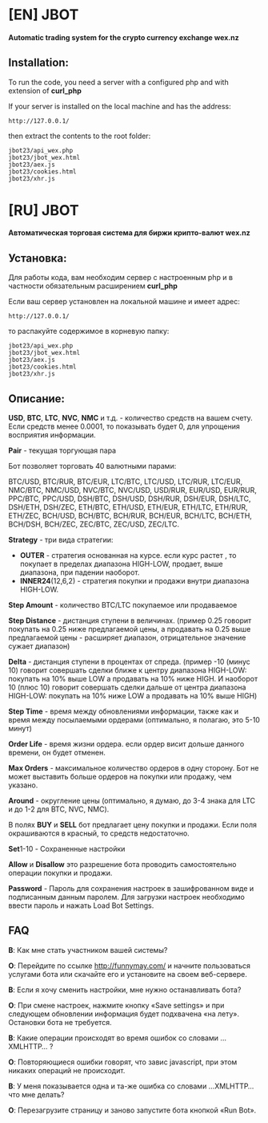 # [EN] JBOT
#### Automatic trading system for the crypto currency exchange wex.nz

## Installation:

To run the code, you need a server with a configured php and with extension of **curl_php**

If your server is installed on the local machine and has the address:
```
http://127.0.0.1/
```
then extract the contents to the root folder:
```
jbot23/api_wex.php
jbot23/jbot_wex.html
jbot23/aex.js
jbot23/cookies.html
jbot23/xhr.js
```
# [RU] JBOT
#### Автоматическая торговая система для биржи крипто-валют wex.nz

## Установка:

Для работы кода, вам необходим сервер с настроенным php и в частности
обязательным расширением **curl_php**

Если ваш сервер установлен на локальной машине
и имеет адрес:
```
http://127.0.0.1/
```
то распакуйте содержимое в корневую папку:
```
jbot23/api_wex.php
jbot23/jbot_wex.html
jbot23/aex.js
jbot23/cookies.html
jbot23/xhr.js
```

## Описание:


**USD**, **BTC**, **LTC**, **NVC**, **NMC** и т.д. - количество средств на вашем счету. Если средств
менее 0.0001, то показывать будет 0, для упрощения восприятия информации.

**Pair** - текущая торгующая пара

Бот позволяет торговать 40 валютными парами:

BTC/USD, BTC/RUR, BTC/EUR, LTC/BTC, LTC/USD, LTC/RUR, LTC/EUR,
NMC/BTC, NMC/USD, NVC/BTC, NVC/USD, USD/RUR, EUR/USD, EUR/RUR,
PPC/BTC, PPC/USD, DSH/BTC, DSH/USD, DSH/RUR, DSH/EUR, DSH/LTC,
DSH/ETH, DSH/ZEC, ETH/BTC, ETH/USD, ETH/EUR, ETH/LTC, ETH/RUR,
ETH/ZEC, BCH/USD, BCH/BTC, BCH/RUR, BCH/EUR, BCH/LTC, BCH/ETH,
BCH/DSH, BCH/ZEC, ZEC/BTC, ZEC/USD, ZEC/LTC.

**Strategy** - три вида стратегии:

* **OUTER** - стратегия основанная на курсе. если курс растет , то покупает в
пределах диапазона HIGH-LOW, продает, выше диапазона, при падении наоборот.
* **INNER24**(12,6,2) - стратегия покупки и продажи внутри диапазона HIGH-LOW.

**Step Amount** - количество BTC/LTC покупаемое или продаваемое

**Step Distance** - дистанция ступени в величинах. (пример 0.25 говорит покупать на
0.25 ниже предлагаемой цены, а продавать на 0.25 выше предлагаемой цены -
расширяет диапазон, отрицательное значение сужает диапазон)

**Delta** - дистанция ступени в процентах от спреда. (пример -10 (минус 10) говорит
совершать сделки ближе к центру диапазона HIGH-LOW: покупать на 10% выше LOW а
продавать на 10% ниже HIGH. И наоборот 10 (плюс 10) говорит совершать сделки
дальше от центра диапазона HIGH-LOW: покупать на 10% ниже LOW а продавать на 10%
выше HIGH)

**Step Time** - время между обновлениями информации, также как и время между
посылаемыми ордерами (оптимально, я полагаю, это 5-10 минут)

**Order Life** - время жизни ордера. если ордер висит дольше данного времени, он
будет отменен.

**Max Orders** - максимальное количество ордеров в одну сторону. Бот не может
выставить больше ордеров на покупки или продажу, чем указано.

**Around** - округление цены (оптимально, я думаю, до 3-4 знака для LTC и до 1-2 для
BTC, NVC, NMC).

В полях **BUY** и **SELL** бот предлагает цену покупки и продажи. Если поля окрашиваются
в красный, то средств недостаточно.

**Set**1-10 - Сохраненные настройки

**Allow** и **Disallow** это разрешение бота проводить самостоятельно операции покупки и
продажи.

**Password** - Пароль для сохранения настроек в зашифрованном виде и подписанным данным 
паролем. Для загрузки настроек необходимо ввести пароль и нажать Load Bot Settings.


## FAQ


**В**: Как мне стать участником вашей системы?

**О**: Перейдите по ссылке <http://funnymay.com/> и начните пользоваться услугами бота
или скачайте его и установите на своем веб-сервере.


**В**: Если я хочу сменить настройки, мне нужно останавливать бота?

**О**: При смене настроек, нажмите кнопку «Save settings» и при следующем обновлении
информация будет подхвачена «на лету».
Остановки бота не требуется.


**В**: Какие операции происходят во время ошибок со словами …XMLHTTP… ?

**О**: Повторяющиеся ошибки говорят, что завис javascript, при этом никаких операций
не происходит.


**В**: У меня показывается одна и та-же ошибка со словами …XMLHTTP… что мне делать?

**О**: Перезагрузите страницу и заново запустите бота кнопкой «Run Bot».
